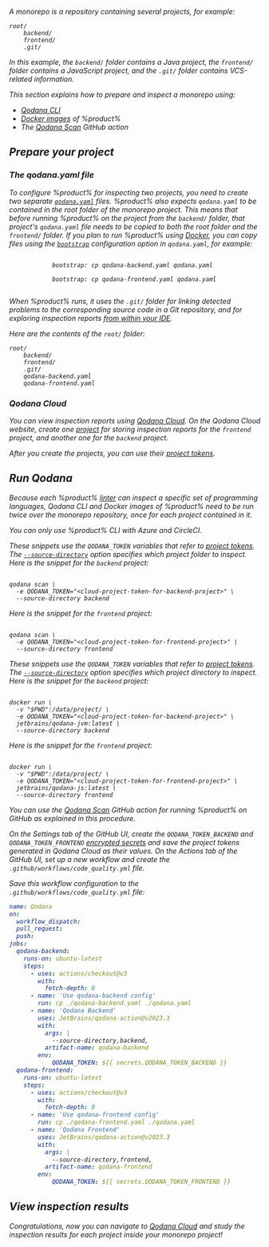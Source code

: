 [//]: # (title: Inspect a monorepo project)

<var name="github-secret" value="https://docs.github.com/en/actions/security-guides/encrypted-secrets#creating-encrypted-secrets-for-a-repository"/>

A monorepo is a repository containing several projects, for example:

```text
root/
    backend/
    frontend/
    .git/
```

In this example,
the `backend/` folder contains a Java project,
the `frontend/` folder contains a JavaScript project,
and the `.git/` folder contains VCS-related information.

This section explains how to prepare and inspect a monorepo using:

* [Qodana CLI](https://github.com/JetBrains/qodana-cli)
* [Docker images](docker-images.md) of %product%
* The [Qodana Scan](github.md) GitHub action

## Prepare your project

<!--
Placing the project-specific `qodana.yaml` files in the root folder
has these advantages:

* Any relative paths in the project-specific `qodana.yaml` files
  are resolved intuitively because the effective `qodana.yaml` is
  in the same directory as the project-specific `qodana.yaml` files.

And these disadvantages:

* In a monorepo containing many projects,
  the root folder gets cluttered with these files.
* https://github.com/SchemaStore/schemastore only recognizes a qodana.yaml
  file for completion and validation if it is named exactly `qodana.yaml`.
  Naming it `qodana-backend.yaml` disables all this editor support.

The alternative is to place each `qodana.yaml` in its own project directory,
which reverses the above advantages and disadvantages.
-->

### The qodana.yaml file

To configure %product% for inspecting two projects, you need to create two separate [`qodana.yaml`](qodana-yaml.md) 
files. %product% also expects `qodana.yaml` to be contained in the root folder of the monorepo project. This means that 
before running %product% on the project from the `backend/` folder, that project's `qodana.yaml` file needs to be 
copied to both the root folder and the `frontend/` folder. If you plan to run %product% using [Docker](#Run+Qodana), you can copy 
files using the [`bootstrap`](before-running-qodana.md) configuration option in `qodana.yaml`, for example:



<!--
Implementation note: qodana.yaml is read by several programs:
1. By qodana-cli outside the Docker container, to determine the linter to use.
2. By Qodana inside the Docker container, to load the rest of the configuration.

Copying `qodana.yaml` happens between these two steps.
This means that the project's qodana.yaml cannot affect the linter to be chosen.
* In the case of Docker, the linter is specified on the command line,
  so the linter from `qodana.yaml` is ignored anyway.
* In the case of Qodana CLI, the project-specific `qodana.yaml` needs to be copied
  to the root folder before running `qodana scan`.
-->

<tabs>
    <tab id="monorepo-yaml-backend-tab" title="The backend project">
        <code style="block" lang="yaml">
            bootstrap: cp qodana-backend.yaml qodana.yaml            
        </code>
    </tab>
    <tab id="monorepo-yaml-frontend-tab" title="The frontend project">
        <code style="block" lang="yaml">
            bootstrap: cp qodana-frontend.yaml qodana.yaml
        </code>
    </tab>
</tabs>

When %product% runs, it uses the `.git/` folder for linking detected problems to the corresponding
source code in a Git repository, and for exploring inspection reports [from within your IDE](qodana-ide-plugin.md).

Here are the contents of the `root/` folder: 

<!-- Alternative: put each qodana.yaml in its corresponding project directory. -->
```text
root/
    backend/
    frontend/
    .git/
    qodana-backend.yaml
    qodana-frontend.yaml
```

### Qodana Cloud

You can view inspection reports using [Qodana Cloud](https://qodana.cloud). On the Qodana Cloud website, create one 
[project](cloud-projects.xml) for storing inspection reports for the `frontend` project, and another one for the `backend` project. 

After you create the projects, you can use their [project tokens](project-token.md).

## Run Qodana

Because each %product% [linter](linters.md) can inspect a specific set of programming languages, Qodana CLI and Docker 
images of %product% need to be run twice over the monorepo repository, once for each project contained in it.

<tabs>
<tab id="monorepo-cli-tab" title="Qodana CLI">
<note>You can only use %product% CLI with Azure and CircleCI.</note>
<p>These snippets use the <code>QODANA_TOKEN</code> variables that refer to <a href="project-token.md">project tokens</a>.
The <a href="docker-image-configuration.xml" anchor="docker-config-reference-directories"><code>--source-directory</code></a> option specifies which project folder to inspect.
Here is the snippet for the <code>backend</code> project:</p>
<code style="block" lang="shell" prompt="$">
qodana scan \
&nbsp;&nbsp;-e QODANA_TOKEN="&lt;cloud-project-token-for-backend-project&gt;" \
&nbsp;&nbsp;--source-directory backend
</code>
<p>Here is the snippet for the <code>frontend</code> project:</p>
<code style="block" lang="shell" prompt="$">
qodana scan \
&nbsp;&nbsp;-e QODANA_TOKEN="&lt;cloud-project-token-for-frontend-project&gt;" \
&nbsp;&nbsp;--source-directory frontend
</code>
</tab>
<tab id="monorepo-docker-image-tab" title="Docker">
<p>These snippets use the <code>QODANA_TOKEN</code> variables that refer to <a href="project-token.md">project tokens</a>.
The <a href="docker-image-configuration.xml" anchor="docker-config-reference-directories"><code>--source-directory</code></a> 
option specifies which project directory to inspect. Here is the snippet for the <code>backend</code> project:</p>
<code style="block" lang="shell" prompt="$">
docker run \ 
&nbsp;&nbsp;-v "$PWD":/data/project/ \
&nbsp;&nbsp;-e QODANA_TOKEN="&lt;cloud-project-token-for-backend-project&gt;" \
&nbsp;&nbsp;jetbrains/qodana-jvm:latest \
&nbsp;&nbsp;--source-directory backend
</code>
<p>Here is the snippet for the <code>frontend</code> project:</p>
<code style="block" lang="shell" prompt="$">
docker run \ 
&nbsp;&nbsp;-v "$PWD":/data/project/ \
&nbsp;&nbsp;-e QODANA_TOKEN="&lt;cloud-project-token-for-frontend-project&gt;" \
&nbsp;&nbsp;jetbrains/qodana-js:latest \
&nbsp;&nbsp;--source-directory frontend
</code>
</tab>
<tab id="monorepo-github-tab" title="GitHub Actions">
<p>You can use the <a href="github.md">Qodana Scan</a> GitHub action for running %product% on GitHub as explained 
in this procedure.</p>
<procedure>
<step>On the <menupath>Settings</menupath> tab of the GitHub UI, create the <code>QODANA_TOKEN_BACKEND</code> and
<code>QODANA_TOKEN_FRONTEND</code> <a href="%github-secret%">encrypted secrets</a> and save the project tokens 
<a anchor="Qodana+Cloud">generated</a> in Qodana Cloud as their values.
</step>
<step>On the <menupath>Actions</menupath> tab of the GitHub UI, set up a new workflow and create the
<code>.github/workflows/code_quality.yml</code> file.</step>
<step>
<p>Save this workflow configuration to the <code>.github/workflows/code_quality.yml</code> file:</p>

```yaml
name: Qodana
on:
  workflow_dispatch:
  pull_request:
  push:
jobs:
  qodana-backend:
    runs-on: ubuntu-latest
    steps:
      - uses: actions/checkout@v3
        with:
          fetch-depth: 0
      - name: 'Use qodana-backend config'
        run: cp ./qodana-backend.yaml ./qodana.yaml
      - name: 'Qodana Backend'
        uses: JetBrains/qodana-action@v2023.3
        with:
          args: |
            --source-directory,backend,
          artifact-name: qodana-backend
        env:
            QODANA_TOKEN: ${{ secrets.QODANA_TOKEN_BACKEND }}
  qodana-frontend:
    runs-on: ubuntu-latest
    steps:
      - uses: actions/checkout@v3
        with:
          fetch-depth: 0
      - name: 'Use qodana-frontend config'
        run: cp ./qodana-frontend.yaml ./qodana.yaml
      - name: 'Qodana Frontend'
        uses: JetBrains/qodana-action@v2023.3
        with:
          args: |
            --source-directory,frontend,
          artifact-name: qodana-frontend
        env:
            QODANA_TOKEN: ${{ secrets.QODANA_TOKEN_FRONTEND }}
```
</step>
</procedure>
</tab>
</tabs>

## View inspection results

Congratulations, now you can navigate to [Qodana Cloud](https://qodana.cloud) and study the inspection results for each project 
inside your monorepo project!